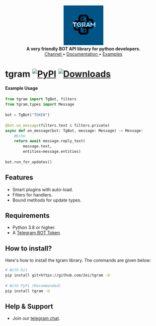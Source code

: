 <p align="center">
    <a href="https://github.com/2ei/tgram">
        <img src="https://raw.githubusercontent.com/7n2/nothing/main/tgbot-small.png" alt="tgram" width="128">
    </a>
    <br>
    <b>A very friendly BOT API library for python developers.</b>
    </br>
    <a href="https://t.me/tgbot_channel">
        Channel
    </a>
    •
    <a href="https://2ei.github.io/tgram/">
        Documentation
    </a>
    •
    <a href="https://github.com/2ei/tgram/tree/main/examples">
        Examples
    </a>
</p>

# tgram [![PyPI](https://img.shields.io/pypi/v/tgram.svg?logo=python&logoColor=%23959DA5&label=pypi&labelColor=%23282f37)](https://pypi.org/project/tgram/) [![Downloads](https://static.pepy.tech/badge/tgram)](https://pepy.tech/project/tgram)

#### Example Usage
```python
from tgram import TgBot, filters
from tgram.types import Message

bot = TgBot("TOKEN")

@bot.on_message(filters.text & filters.private)
async def on_message(bot: TgBot, message: Message) -> Message:
    #Echo
    return await message.reply_text(
        message.text,
        entities=message.entities)

bot.run_for_updates()
```

## Features
- Smart plugins with auto-load.
- Filters for handlers.
- Bound methods for update types.

## Requirements
- Python 3.8 or higher.
- A [Telegram BOT Token](https://core.telegram.org/bots/tutorial#obtain-your-bot-token).

## How to install?
Here's how to install the tgram library. The commands are given below:

``` bash
# With Git
pip install git+https://github.com/2ei/tgram -U

# With PyPi (Recommended)
pip install tgram -U
```

## Help & Support

- Join our [telegram chat](https://t.me/tgbot_chat).
